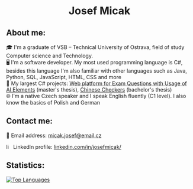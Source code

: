 <h1 align="center">Josef Micak</h1>
<h2>About me:</h2>
🎓 I'm a graduate of VSB – Technical University of Ostrava, field of study Computer science and Technology.<br>
🖥 I'm a software developer. My most used programming language is C#, besides this language I'm also familiar with other languages such as Java, Python, SQL, JavaScript, HTML, CSS and more<br>
💼 My largest C# projects: <a href="https://github.com/josefmicak/edu-enhancer" title="Web platform for Exam Questions with Usage of AI Elements">Web platform for Exam Questions with Usage of AI Elements</a> (master's thesis), <a href="https://github.com/josefmicak/chinese-checkers" title="Chinese Checkers">Chinese Checkers</a> (bachelor's thesis)<br>
🌐 I'm a native Czech speaker and I speak English fluently (C1 level). I also know the basics of Polish and German<br>
<h2>Contact me:</h2>
📧 Email address: <a href="mailto:micak.josef@email.cz" title="micak.josef@email.cz">micak.josef@email.cz</a>
<p><img style="vertical-align: top" src="https://user-images.githubusercontent.com/71832264/227712185-f599b3b3-d870-47a0-90b6-1d3a8e271cbd.svg" alt="linkedin" width="15" height="15"> LinkedIn profile: <a href="https://www.linkedin.com/in/josefmicak/" title="linkedin.com/in/josefmicak/">linkedin.com/in/josefmicak/</a></p>
<h2>Statistics:</h2>

[![Top Languages](https://github-readme-stats.vercel.app/api/top-langs/?username=josefmicak&langs_count=5&theme=dark)](https://github.com/anuraghazra/github-readme-stats)

<!--
**josefmicak/josefmicak** is a ✨ _special_ ✨ repository because its `README.md` (this file) appears on your GitHub profile.

Here are some ideas to get you started:

- 🔭 I’m currently working on ...
- 🌱 I’m currently learning ...
- 👯 I’m looking to collaborate on ...
- 🤔 I’m looking for help with ...
- 💬 Ask me about ...
- 📫 How to reach me: ...
- 😄 Pronouns: ...
- ⚡ Fun fact: ...
-->

